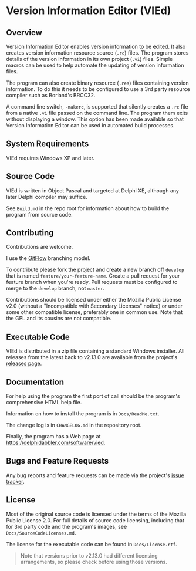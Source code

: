 # Version Information Editor (VIEd)

## Overview

Version Information Editor enables version information to be edited. It also creates version information resource source (`.rc`) files. The program stores details of the version information in its own project (`.vi`) files. Simple macros can be used to help automate the updating of version information files.

The program can also create binary resource (`.res`) files containing version information. To do this it needs to be configured to use a 3rd party resource compiler such as Borland's BRCC32.

A command line switch, `-makerc`, is supported that silently creates a `.rc` file from a native `.vi` file passed on the command line. The program them exits without displaying a window. This option has been made available so that Version Information Editor can be used in automated build processes.

## System Requirements

VIEd requires Windows XP and later.

## Source Code

VIEd is written in Object Pascal and targeted at Delphi XE, although any later Delphi compiler may suffice.

See `Build.md` in the repo root for information about how to build the program from source code.

## Contributing

Contributions are welcome.

I use the [GitFlow](http://nvie.com/posts/a-successful-git-branching-model/) branching model.

To contribute please fork the project and create a new branch off `develop` that is named `feature/your-feature-name`. Create a pull request for your feature branch when you're ready. Pull requests must be configured to merge to the `develop` branch, not `master`.

Contributions should be licensed under either the Mozilla Public License v2.0 (without a "Incompatible with Secondary Licenses" notice) or under some other compatible license, preferably one in common use. Note that the GPL and its cousins are not compatible.

## Executable Code

VIEd is distributed in a zip file containing a standard Windows installer. All releases from the latest back to v2.13.0 are available from the project's [releases page](https://github.com/delphidabbler/vied/releases).

## Documentation

For help using the program the first port of call should be the program's comprehensive HTML help file.

Information on how to install the program is in `Docs/ReadMe.txt`.

The change log is in `CHANGELOG.md` in the repository root.

Finally, the program has a Web page at <https://delphidabbler.com/software/vied>.

## Bugs and Feature Requests

Any bug reports and feature requests can be made via the project's [issue tracker](https://github.com/delphidabbler/vied/issues).

## License

Most of the original source code is licensed under the terms of the Mozilla Public License 2.0. For full details of source code licensing, including that for 3rd party code and the program's images, see `Docs/SourceCodeLicenses.md`.

The license for the executable code can be found in `Docs/License.rtf`.

> Note that versions prior to v2.13.0 had different licensing arrangements, so please check before using those versions.
